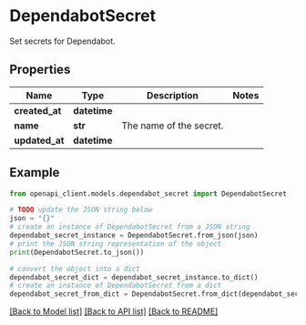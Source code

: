 # DependabotSecret

Set secrets for Dependabot.

## Properties

Name | Type | Description | Notes
------------ | ------------- | ------------- | -------------
**created_at** | **datetime** |  | 
**name** | **str** | The name of the secret. | 
**updated_at** | **datetime** |  | 

## Example

```python
from openapi_client.models.dependabot_secret import DependabotSecret

# TODO update the JSON string below
json = "{}"
# create an instance of DependabotSecret from a JSON string
dependabot_secret_instance = DependabotSecret.from_json(json)
# print the JSON string representation of the object
print(DependabotSecret.to_json())

# convert the object into a dict
dependabot_secret_dict = dependabot_secret_instance.to_dict()
# create an instance of DependabotSecret from a dict
dependabot_secret_from_dict = DependabotSecret.from_dict(dependabot_secret_dict)
```
[[Back to Model list]](../README.md#documentation-for-models) [[Back to API list]](../README.md#documentation-for-api-endpoints) [[Back to README]](../README.md)


